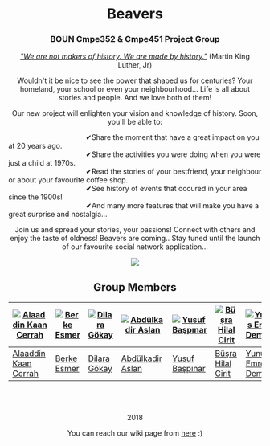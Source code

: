 
<h1 align="center"> Beavers </h1>
<h3 align="center"> BOUN Cmpe352 & Cmpe451 Project Group </h3>
<p align="center">
  <ins><i>"We are not makers of history. We are made by history."</i></ins> (Martin King Luther, Jr)
 </p>
 <p align="center">
  Wouldn't it be nice to see the power that shaped us for centuries? Your homeland, your school or even your neighbourhood... 
  Life is all about stories and people. And we love both of them! 
  </p>
 <p align="center">
  Our new project will enlighten your vision and knowledge of history. Soon, you'll be able to: 
</p>
<p >
&emsp;&emsp;&emsp;&emsp;&emsp;&emsp;&emsp;&emsp;&emsp;&emsp;&emsp;&#10004;Share the moment that have a great impact on you at 20 years ago.  <br>
&emsp;&emsp;&emsp;&emsp;&emsp;&emsp;&emsp;&emsp;&emsp;&emsp;&emsp;&#10004;Share the activities you were doing when you were just a child at 1970s.  <br>
&emsp;&emsp;&emsp;&emsp;&emsp;&emsp;&emsp;&emsp;&emsp;&emsp;&emsp;&#10004;Read the stories of your bestfriend, your neighbour or about your favourite coffee shop.  <br>
&emsp;&emsp;&emsp;&emsp;&emsp;&emsp;&emsp;&emsp;&emsp;&emsp;&emsp;&#10004;See history of events that occured in your area since the 1900s!  <br>
&emsp;&emsp;&emsp;&emsp;&emsp;&emsp;&emsp;&emsp;&emsp;&emsp;&emsp;&#10004;And many more features that will make you have a great surprise and nostalgia...  
 </p>
<p align="center"> 
  Join us and spread your stories, your passions! Connect with others and enjoy the taste of oldness!  
  Beavers are coming.. Stay tuned until the launch of our favourite social network application...
</p>

<p align="center">
  <a href = "https://github.com/bounswe/bounswe2018group4/wiki">
    <img src="https://metrouk2.files.wordpress.com/2013/11/ad_119874557.jpg?quality=80&strip=all">
  </a>
</p>

<h2 align="center"> Group Members </h2>

[![Alaaddin Kaan Cerrah](https://avatars3.githubusercontent.com/u/25868366?s=400&v=4)](https://github.com/bounswe/bounswe2018group4/wiki/Alaattin-Kaan-Cerrah) | [![Berke Esmer](https://avatars0.githubusercontent.com/u/32355818?s=400&v=4)](https://github.com/bounswe/bounswe2018group4/wiki/Berke-Esmer) | [![Dilara Gökay](https://avatars1.githubusercontent.com/u/14012497?s=400&v=4)](https://github.com/bounswe/bounswe2018group4/wiki/Dilara-G%C3%B6kay) | [![Abdülkadir Aslan](https://avatars3.githubusercontent.com/u/36156531?s=400&v=4)](https://github.com/bounswe/bounswe2018group4/wiki/Kadir-Aslan) | [![Yusuf Başpınar](https://avatars3.githubusercontent.com/u/36303778?s=400&v=4)](https://github.com/bounswe/bounswe2018group4/wiki/Yusuf-Ba%C5%9Fp%C4%B1nar) | [![Büşra Hilal Cirit](https://avatars1.githubusercontent.com/u/22416905?s=400&v=4)](https://github.com/bounswe/bounswe2018group4/wiki/Busra-Hilal-Cirit) | [![Yunus Emre Demirci](https://avatars3.githubusercontent.com/u/29436848?s=400&v=4)](https://github.com/bounswe/bounswe2018group4/wiki/Yunus-Emre-Demirci) | [![Egemen Kaplan](https://avatars0.githubusercontent.com/u/22966868?s=400&v=4)](https://github.com/bounswe/bounswe2018group4/wiki/Egemen-Kaplan) | [![Emre Koç](https://avatars0.githubusercontent.com/u/26686608?s=400&v=4)](https://github.com/bounswe/bounswe2018group4/wiki/Emre-KO%C3%87) | [![Yunus Ege Saygılı](https://avatars3.githubusercontent.com/u/32356164?s=400&v=4)](https://github.com/bounswe/bounswe2018group4/wiki/Yunus-Ege-Sayg%C4%B1l%C4%B1)
---|---|---|---|---|---|---|---|---|---
[Alaaddin Kaan Cerrah](https://github.com/bounswe/bounswe2018group4/wiki/Alaattin-Kaan-Cerrah) | [Berke Esmer](https://github.com/bounswe/bounswe2018group4/wiki/Berke-Esmer) | [Dilara Gökay](https://github.com/bounswe/bounswe2018group4/wiki/Dilara-G%C3%B6kay) | [Abdülkadir Aslan](https://github.com/bounswe/bounswe2018group4/wiki/Kadir-Aslan) | [Yusuf Başpınar](https://github.com/bounswe/bounswe2018group4/wiki/Yusuf-Ba%C5%9Fp%C4%B1nar) | [Büşra Hilal Cirit](https://github.com/bounswe/bounswe2018group4/wiki/Busra-Hilal-Cirit) | [Yunus Emre Demirci](https://github.com/bounswe/bounswe2018group4/wiki/Yunus-Emre-Demirci) | [Egemen Kaplan](https://github.com/bounswe/bounswe2018group4/wiki/Egemen-Kaplan) | [Emre Koç](https://github.com/bounswe/bounswe2018group4/wiki/Emre-KO%C3%87) | [Yunus Ege Saygılı](https://github.com/bounswe/bounswe2018group4/wiki/Yunus-Ege-Sayg%C4%B1l%C4%B1)
<br>
<br>
<p align="center"> 2018 </p>
<p align="center">
  You can reach our wiki page from <a href = "https://github.com/bounswe/bounswe2018group4/wiki">here</a> :)
</p>
